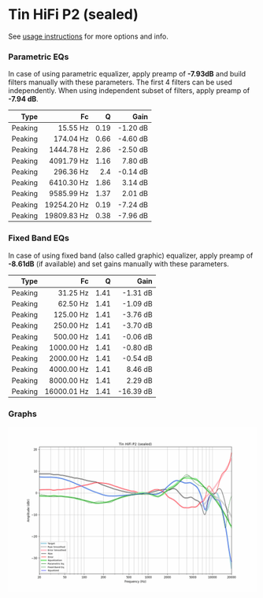 # Tin HiFi P2 (sealed)
See [usage instructions](https://github.com/jaakkopasanen/AutoEq#usage) for more options and info.

### Parametric EQs
In case of using parametric equalizer, apply preamp of **-7.93dB** and build filters manually
with these parameters. The first 4 filters can be used independently.
When using independent subset of filters, apply preamp of **-7.94 dB**.

| Type    | Fc          |    Q | Gain     |
|--------:|------------:|-----:|---------:|
| Peaking | 15.55 Hz    | 0.19 | -1.20 dB |
| Peaking | 174.04 Hz   | 0.66 | -4.60 dB |
| Peaking | 1444.78 Hz  | 2.86 | -2.50 dB |
| Peaking | 4091.79 Hz  | 1.16 | 7.80 dB  |
| Peaking | 296.36 Hz   | 2.4  | -0.14 dB |
| Peaking | 6410.30 Hz  | 1.86 | 3.14 dB  |
| Peaking | 9585.99 Hz  | 1.37 | 2.01 dB  |
| Peaking | 19254.20 Hz | 0.19 | -7.24 dB |
| Peaking | 19809.83 Hz | 0.38 | -7.96 dB |

### Fixed Band EQs
In case of using fixed band (also called graphic) equalizer, apply preamp of **-8.61dB**
(if available) and set gains manually with these parameters.

| Type    | Fc          |    Q | Gain      |
|--------:|------------:|-----:|----------:|
| Peaking | 31.25 Hz    | 1.41 | -1.31 dB  |
| Peaking | 62.50 Hz    | 1.41 | -1.09 dB  |
| Peaking | 125.00 Hz   | 1.41 | -3.76 dB  |
| Peaking | 250.00 Hz   | 1.41 | -3.70 dB  |
| Peaking | 500.00 Hz   | 1.41 | -0.06 dB  |
| Peaking | 1000.00 Hz  | 1.41 | -0.80 dB  |
| Peaking | 2000.00 Hz  | 1.41 | -0.54 dB  |
| Peaking | 4000.00 Hz  | 1.41 | 8.46 dB   |
| Peaking | 8000.00 Hz  | 1.41 | 2.29 dB   |
| Peaking | 16000.01 Hz | 1.41 | -16.39 dB |

### Graphs
![](./Tin%20HiFi%20P2%20(sealed).png)